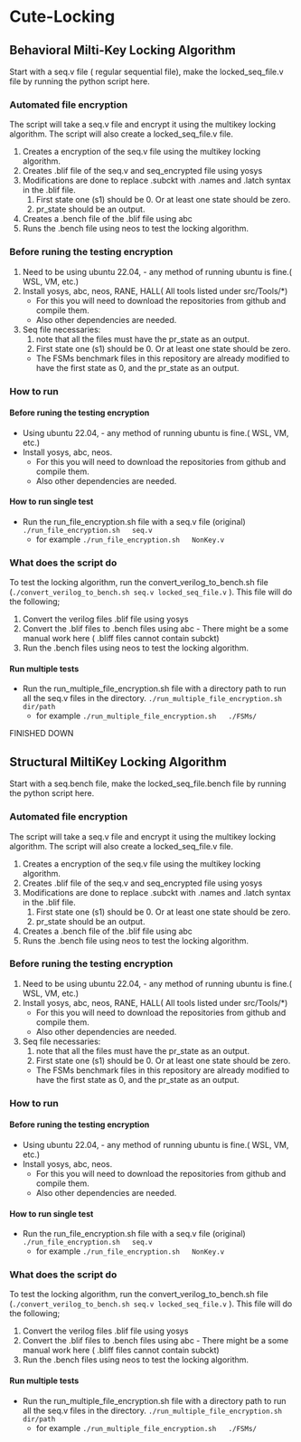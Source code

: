 # Cute-Locking


## Behavioral Milti-Key Locking Algorithm
Start with a seq.v file ( regular sequential file), make the locked_seq_file.v file by running the python script here. 

### Automated file encryption 
The script will take a seq.v file and encrypt it using the multikey locking algorithm. The script will also create a locked_seq_file.v file.
1. Creates a encryption of the seq.v file using the multikey locking algorithm.
2. Creates .blif file of the seq.v and seq_encrypted file using yosys
3. Modifications are done to replace .subckt with .names and .latch syntax in the .blif file.
   1. First state one (s1) should be 0. Or at least one state should be zero. 
   2. pr_state should be an output.
4. Creates a .bench file of the .blif file using abc
5. Runs the .bench file using neos to test the locking algorithm.


### Before runing the testing encryption   
1. Need to be using ubuntu 22.04, - any method of running ubuntu is fine.( WSL, VM, etc.)
2. Install yosys, abc, neos, RANE, HALL( All tools listed under src/Tools/*)
   - For this you will need to download the repositories from github and compile them.
   - Also other dependencies are needed. 
3. Seq file necessaries: 
   1. note that all the files must have the pr_state as an output. 
   2. First state one (s1) should be 0. Or at least one state should be zero. 
   - The FSMs benchmark files in this repository are already modified to have the first state as 0, and the pr_state as an output.

### How to run 
#### Before runing the testing encryption 
- Using ubuntu 22.04, - any method of running ubuntu is fine.( WSL, VM, etc.)
- Install yosys, abc, neos. 
   - For this you will need to download the repositories from github and compile them.
   - Also other dependencies are needed.

#### How to run single test
 - Run the run_file_encryption.sh file with a seq.v file (original) 
     `./run_file_encryption.sh   seq.v  `
   - for example `./run_file_encryption.sh   NonKey.v  `


### What does the script do
To test the locking algorithm, run the convert_verilog_to_bench.sh file (`./convert_verilog_to_bench.sh seq.v locked_seq_file.v` ). This file will do the following; 
1. Convert the verilog files .blif file using yosys
2. Convert the .blif files to  .bench files using abc - There might be a some manual work here ( .bliff files cannot contain subckt)
3. Run the .bench files using neos to test the locking algorithm.

#### Run multiple tests
- Run the run_multiple_file_encryption.sh file with a directory path to run all the seq.v files in the directory. 
     `./run_multiple_file_encryption.sh   dir/path  `
   - for example `./run_multiple_file_encryption.sh   ./FSMs/  `






FINISHED DOWN
## Structural MiltiKey Locking Algorithm
Start with a seq.bench file, make the locked_seq_file.bench file by running the python script here. 


### Automated file encryption 
The script will take a seq.v file and encrypt it using the multikey locking algorithm. The script will also create a locked_seq_file.v file.
1. Creates a encryption of the seq.v file using the multikey locking algorithm.
2. Creates .blif file of the seq.v and seq_encrypted file using yosys
3. Modifications are done to replace .subckt with .names and .latch syntax in the .blif file.
   1. First state one (s1) should be 0. Or at least one state should be zero. 
   2. pr_state should be an output.
4. Creates a .bench file of the .blif file using abc
5. Runs the .bench file using neos to test the locking algorithm.


### Before runing the testing encryption   
1. Need to be using ubuntu 22.04, - any method of running ubuntu is fine.( WSL, VM, etc.)
2. Install yosys, abc, neos, RANE, HALL( All tools listed under src/Tools/*)
   - For this you will need to download the repositories from github and compile them.
   - Also other dependencies are needed. 
3. Seq file necessaries: 
   1. note that all the files must have the pr_state as an output. 
   2. First state one (s1) should be 0. Or at least one state should be zero. 
   - The FSMs benchmark files in this repository are already modified to have the first state as 0, and the pr_state as an output.

### How to run 
#### Before runing the testing encryption 
- Using ubuntu 22.04, - any method of running ubuntu is fine.( WSL, VM, etc.)
- Install yosys, abc, neos. 
   - For this you will need to download the repositories from github and compile them.
   - Also other dependencies are needed.

#### How to run single test
 - Run the run_file_encryption.sh file with a seq.v file (original) 
     `./run_file_encryption.sh   seq.v  `
   - for example `./run_file_encryption.sh   NonKey.v  `


### What does the script do
To test the locking algorithm, run the convert_verilog_to_bench.sh file (`./convert_verilog_to_bench.sh seq.v locked_seq_file.v` ). This file will do the following; 
1. Convert the verilog files .blif file using yosys
2. Convert the .blif files to  .bench files using abc - There might be a some manual work here ( .bliff files cannot contain subckt)
3. Run the .bench files using neos to test the locking algorithm.

#### Run multiple tests
- Run the run_multiple_file_encryption.sh file with a directory path to run all the seq.v files in the directory. 
     `./run_multiple_file_encryption.sh   dir/path  `
   - for example `./run_multiple_file_encryption.sh   ./FSMs/  `
